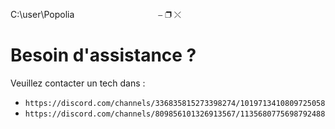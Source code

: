 C:\user\Popolia&nbsp;&nbsp;&nbsp;&nbsp;&nbsp;&nbsp;&nbsp;&nbsp;&nbsp;&nbsp;&nbsp;&nbsp;&nbsp;&nbsp;&nbsp;&nbsp;&nbsp;&nbsp;&nbsp;&nbsp;&nbsp;&nbsp;&nbsp;&nbsp;&nbsp;&nbsp;&nbsp;&nbsp;&nbsp;&nbsp;&nbsp;&nbsp;&nbsp;&nbsp;⎯ ❐ ⤬






# Besoin d'assistance ?                       

Veuillez contacter un tech dans :

- ```https://discord.com/channels/336835815273398274/1019713410809725058 ```
- ```https://discord.com/channels/809856101326913567/1135680775698792488 ```
